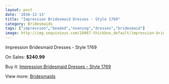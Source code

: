 ```yaml
---
layout: post
date: '2016-12-13'
title: "Impression Bridesmaid Dresses - Style 1769"
category: Bridesmaids
tags: ["impression","beaded","evening","dresses","bridesmaid"]
image: http://img.sequinious.com/10467-thickbox_default/impression-bridesmaid-dresses-style-1769.jpg
---
```

Impression Bridesmaid Dresses - Style 1769

On Sales: **$240.99**
<a href="https://www.sequinious.com/bridesmaids/4735-impression-bridesmaid-dresses-style-1769.html"><amp-img layout="responsive" width="600" height="600" src="//img.sequinious.com/10467-thickbox_default/impression-bridesmaid-dresses-style-1769.jpg" alt="Impression Bridesmaid Dresses - Style 1769 0" /></a>

Buy it: [Impression Bridesmaid Dresses - Style 1769](https://www.sequinious.com/bridesmaids/4735-impression-bridesmaid-dresses-style-1769.html "Impression Bridesmaid Dresses - Style 1769")

View more: [Bridesmaids](https://www.sequinious.com/3-bridesmaids "Bridesmaids")